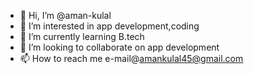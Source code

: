 - 👋 Hi, I’m @aman-kulal
- 👀 I’m interested in app development,coding
- 🌱 I’m currently learning B.tech
- 💞️ I’m looking to collaborate on app development
- 📫 How to reach me e-mail@amankulal45@gmail.com

<!---
aman-kulal/aman-kulal is a ✨ special ✨ repository because its `README.md` (this file) appears on your GitHub profile.
You can click the Preview link to take a look at your changes.
--->
